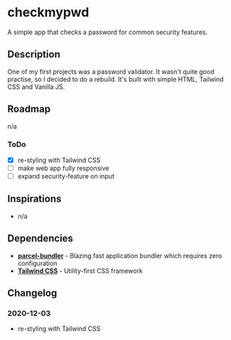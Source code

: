 # checkmypwd

A simple app that checks a password for common security features.

## Description

One of my first projects was a password validator. It wasn't quite good practise, so I decided to do a rebuild. It's built with simple HTML, Tailwind CSS and Vanilla JS.

## Roadmap

n/a

### ToDo

-   [x] re-styling with Tailwind CSS
-   [ ] make web app fully responsive
-   [ ] expand security-feature on input

## Inspirations

-   n/a

## Dependencies

-   **[parcel-bundler](https://parceljs.org)** - Blazing fast application bundler which requires zero configuration
-   **[Tailwind CSS](https://tailwindcss.com/)** - Utility-first CSS framework

## Changelog

### 2020-12-03

-   re-styling with Tailwind CSS
